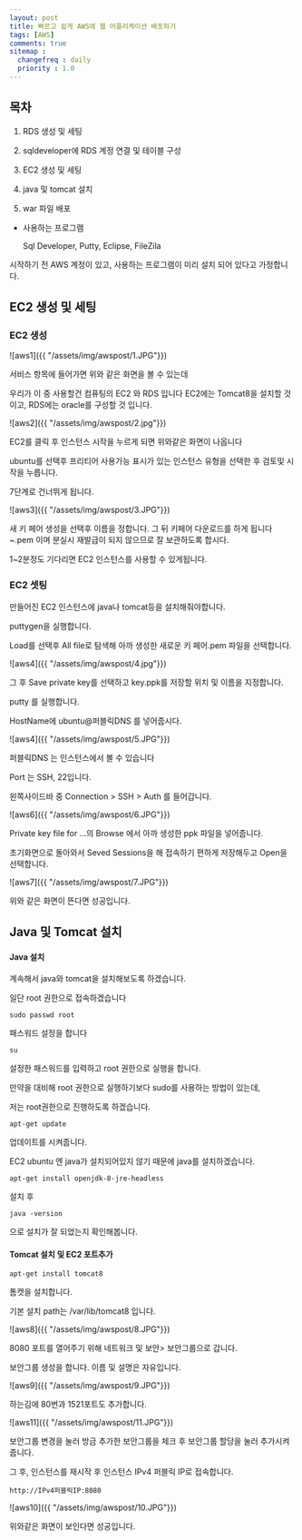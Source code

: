```yaml
---
layout: post
title: 빠르고 쉽게 AWS에 웹 어플리케이션 배포하기
tags: [AWS]
comments: true
sitemap :
  changefreq : daily
  priority : 1.0
---
```

## 목차

1. RDS 생성 및 세팅

2. sqldeveloper에 RDS 계정 연결 및 테이블 구성

3. EC2 생성 및 세팅 

4. java 및 tomcat 설치

5. war 파일 배포


* 사용하는 프로그램

  Sql Developer, Putty, Eclipse, FileZila



시작하기 전 AWS 계정이 있고, 사용하는 프로그램이 미리 설치 되어 있다고 가정합니다.




## EC2 생성 및 세팅

### EC2 생성



![aws1]({{ "/assets/img/awspost/1.JPG"}})

서비스 항목에 들어가면 위와 같은 화면을 볼 수 있는데

우리가 이 중 사용할건 컴퓨팅의 EC2 와 RDS 입니다
EC2에는 Tomcat8을 설치할 것이고, RDS에는 oracle를 구성할 것 입니다.

![aws2]({{ "/assets/img/awspost/2.jpg"}})



EC2를 클릭 후 인스턴스 시작을 누르게 되면 위와같은 화면이 나옵니다

ubuntu를 선택후 프리티어 사용가능 표시가 있는 인스턴스 유형을 선택한 후 검토및 시작을 누릅니다.

7단계로 건너뛰게 됩니다.

![aws3]({{ "/assets/img/awspost/3.JPG"}})

새 키 페어 생성을 선택후 이름을 정합니다.
그 뒤 키페어 다운로드를 하게 됩니다 ~.pem 이며 분실시 재발급이 되지 않으므로 잘 보관하도록 합시다.

1~2분정도 기다리면 EC2 인스턴스를 사용할 수 있게됩니다.



### EC2 셋팅

만들어진 EC2 인스턴스에 java나 tomcat등을 설치해줘야합니다.

puttygen을 실행합니다.

Load를 선택후 All file로 탐색해 아까 생성한 새로운 키 페어.pem 파일을 선택합니다.  

![aws4]({{ "/assets/img/awspost/4.jpg"}})

그 후 Save private key를 선택하고 key.ppk를 저장할 위치 및 이름을 지정합니다.

putty 를 실행합니다. 

HostName에 ubuntu@퍼블릭DNS 를 넣어줍시다.

![aws4]({{ "/assets/img/awspost/5.JPG"}})

퍼블릭DNS 는 인스턴스에서 볼 수 있습니다

Port 는 SSH, 22입니다. 

왼쪽사이드바 중 Connection > SSH > Auth 를 들어갑니다. 

![aws6]({{ "/assets/img/awspost/6.JPG"}})


Private key file for ...의 Browse 에서 아까 생성한 ppk 파일을 넣어줍니다. 

초기화면으로 돌아와서 Seved Sessions을 해 접속하기 편하게 저장해두고 Open을 선택합니다.

![aws7]({{ "/assets/img/awspost/7.JPG"}})

위와 같은 화면이 뜬다면 성공입니다.



## Java 및 Tomcat 설치

#### Java 설치

계속해서 java와 tomcat을 설치해보도록 하겠습니다.

일단 root 권한으로 접속하겠습니다

```
sudo passwd root
```

패스워드 설정을 합니다

```
su
```

설정한 패스워드를 입력하고 root 권한으로 실행을 합니다. 

만약을 대비해 root 권한으로 실행하기보다 sudo를 사용하는 방법이 있는데, 

저는 root권한으로 진행하도록 하겠습니다.



```
apt-get update
```

업데이트를 시켜줍니다.

EC2 ubuntu 엔 java가 설치되어있지 않기 때문에 java를 설치하겠습니다.

```
apt-get install openjdk-8-jre-headless
```

설치 후 

```
java -version
```

으로 설치가 잘 되었는지 확인해봅니다.



#### Tomcat 설치 및 EC2 포트추가 

```
apt-get install tomcat8
```

톰캣을 설치합니다.

기본 설치 path는 /var/lib/tomcat8 입니다.

![aws8]({{ "/assets/img/awspost/8.JPG"}})

8080 포트를 열어주기 위해 네트워크 및 보안> 보안그룹으로 갑니다.

보안그룹 생성을 합니다. 이름 및 설명은 자유입니다.

![aws9]({{ "/assets/img/awspost/9.JPG"}})

하는김에 80번과 1521포트도 추가합니다.

![aws11]({{ "/assets/img/awspost/11.JPG"}})

보안그룹 변경을 눌러 방금 추가한 보안그룹을 체크 후 보안그룹 할당을 눌러 추가시켜 줍니다.

그 후, 인스턴스를 재시작 후 인스턴스 IPv4 퍼블릭 IP로 접속합니다.

```
http://IPv4퍼블릭IP:8080
```
![aws10]({{ "/assets/img/awspost/10.JPG"}})

위와같은 화면이 보인다면 성공입니다.










